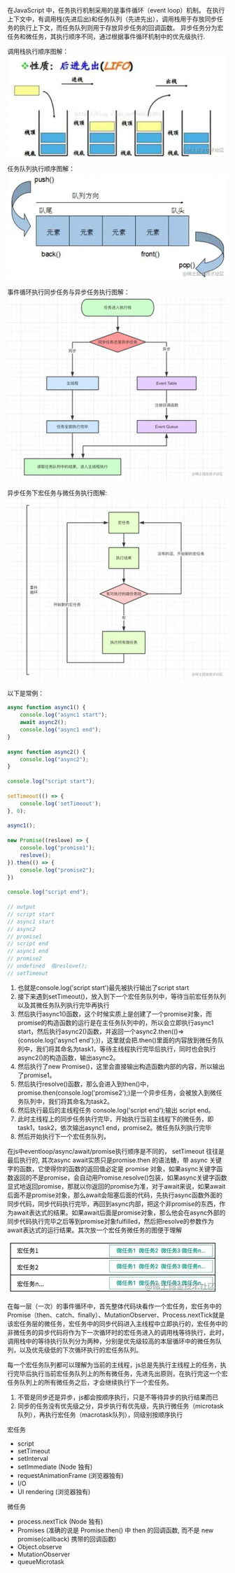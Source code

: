 在JavaScript 中，任务执行机制采用的是事件循环（event loop）机制。 在执行上下文中，有调用栈(先进后出)和任务队列（先进先出），调用栈用于存放同步任务的执行上下文，而任务队列则用于存放异步任务的回调函数。 异步任务分为宏任务和微任务，其执行顺序不同，通过根据事件循环机制中的优先级执行.

调用栈执行顺序图解：
![alt text](./images/stack.png)

任务队列执行顺序图解：
![alt text](./images/queue.png)

事件循环执行同步任务与异步任务执行图解：
![alt text](./images/eventloop.png)

异步任务下宏任务与微任务执行图解:
![alt text](./images/macrotask.png)

以下是常例：
```js
async function async1() {
    console.log("async1 start");
    await async2();
    console.log("async1 end");
}

async function async2() {
    console.log("async2");
}

console.log("script start");

setTimeout(() => {
    console.log('setTimeout');
}, 0);

async1();

new Promise((reslove) => {
    console.log("promise1");
    reslove();
}).then(() => {
    console.log("promise2");
})

console.log("script end");

// output
// script start
// async1 start
// async2
// promise1
// script end
// async1 end
// promise2
// undefined  指reslove();
// setTimeout
```
1. 也就是console.log('script start')最先被执行输出了script start
2. 接下来遇到setTimeout()，放入到下一个宏任务队列中，等待当前宏任务队列以及其微任务队列执行完毕再执行
3. 然后执行async1()函数，这个时候实质上是创建了一个promise对象，而promise的构造函数的运行是在主任务队列中的，所以会立即执行async1 start，然后执行async2()函数，并返回一个async2.then(()=>{console.log('async1 end');})，这里就会把.then()里面的内容放到微任务队列中，我们将其命名为task1，等待主线程执行完毕后执行，同时也会执行async2()的构造函数，输出async2。
4. 然后执行了new Promise()，这里会直接输出构造函数内部的内容，所以输出了promise1。
5. 然后执行resolve()函数，那么会进入到then()中，promise.then(console.log('promise2');)是一个异步任务，会被放入到微任务队列中，我们将其命名为task2。
6. 然后执行最后的主线程任务 console.log('script end');输出 script end。
7. 此时主线程上的同步任务执行完毕，开始执行当前主线程下的微任务，即task1，task2，依次输出async1 end，promise2。微任务队列执行完毕
8. 然后开始执行下一个宏任务队列，
   
在js中eventloop/async/await/promise执行顺序是不同的，
setTimeout 往往是最后执行的, 其次async await实质只是promise.then 的语法糖，带 async 关键字的函数，它使得你的函数的返回值必定是 promise 对象，如果async关键字函数返回的不是promise，会自动用Promise.resolve()包装，如果async关键字函数显式地返回promise，那就以你返回的promise为准，对于await来说，如果await后面不是promise对象，那么await会阻塞后面的代码，先执行async函数外面的同步代码，同步代码执行完毕，再回到async内部，把这个非promise的东西，作为await表达式的结果。如果await后面是promise对象，那么他会在async外部的同步代码执行完毕之后等到promise对象fulfilled，然后把resolve的参数作为await表达式的运行结果。其次放一个宏任务微任务的图便于理解

![alt text](./images/macro-micro.png)

在每一层（一次）的事件循环中，首先整体代码块看作一个宏任务，宏任务中的 Promise（then、catch、finally）、MutationObserver、Process.nextTick就是该宏任务层的微任务，宏任务中的同步代码进入主线程中立即执行的，宏任务中的非微任务的异步代码将作为下一次循环时的宏任务进入的调用栈等待执行，此时，调用栈中的等待执行队列分为两种，分别是优先级较高的本层循环中的微任务队列，以及优先级低的下次循环执行的宏任务队列。

每一个宏任务队列都可以理解为当前的主线程，js总是先执行主线程上的任务，执行完毕后执行当前宏任务队列上的所有微任务，先进先出原则，在执行完这一个宏任务队列上的所有微任务之后，才会继续执行下一个宏任务。

1. 不管是同步还是异步，js都会按顺序执行，只是不等待异步的执行结果而已
2. 同步的任务没有优先级之分，异步执行有优先级，先执行微任务（microtask队列），再执行宏任务（macrotask队列），同级别按顺序执行
   
宏任务
- script
- setTimeout
- setInterval
- setImmediate (Node 独有)
- requestAnimationFrame (浏览器独有)
- I/O
- UI rendering (浏览器独有)


微任务
- process.nextTick (Node 独有)
- Promises (准确的说是 Promise.then() 中 then 的回调函数, 而不是 new promise(callback) 携带的回调函数)
- Object.observe
- MutationObserver
- queueMicrotask
